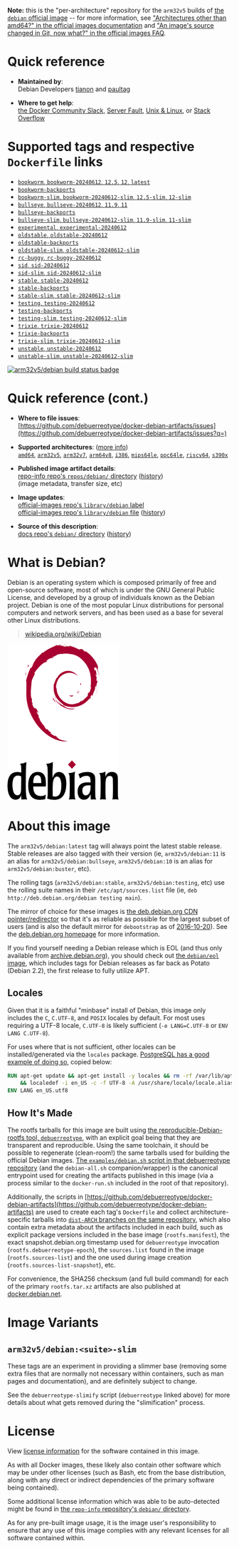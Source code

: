 <!--

********************************************************************************

WARNING:

    DO NOT EDIT "debian/README.md"

    IT IS AUTO-GENERATED

    (from the other files in "debian/" combined with a set of templates)

********************************************************************************

-->

**Note:** this is the "per-architecture" repository for the `arm32v5` builds of [the `debian` official image](https://hub.docker.com/_/debian) -- for more information, see ["Architectures other than amd64?" in the official images documentation](https://github.com/docker-library/official-images#architectures-other-than-amd64) and ["An image's source changed in Git, now what?" in the official images FAQ](https://github.com/docker-library/faq#an-images-source-changed-in-git-now-what).

# Quick reference

-	**Maintained by**:  
	Debian Developers [tianon](https://qa.debian.org/developer.php?login=tianon) and [paultag](https://qa.debian.org/developer.php?login=paultag)

-	**Where to get help**:  
	[the Docker Community Slack](https://dockr.ly/comm-slack), [Server Fault](https://serverfault.com/help/on-topic), [Unix & Linux](https://unix.stackexchange.com/help/on-topic), or [Stack Overflow](https://stackoverflow.com/help/on-topic)

# Supported tags and respective `Dockerfile` links

-	[`bookworm`, `bookworm-20240612`, `12.5`, `12`, `latest`](https://github.com/debuerreotype/docker-debian-artifacts/blob/4a1e126a25e673b5ff95b4e8384dbba825654c17/bookworm/Dockerfile)
-	[`bookworm-backports`](https://github.com/debuerreotype/docker-debian-artifacts/blob/4a1e126a25e673b5ff95b4e8384dbba825654c17/bookworm/backports/Dockerfile)
-	[`bookworm-slim`, `bookworm-20240612-slim`, `12.5-slim`, `12-slim`](https://github.com/debuerreotype/docker-debian-artifacts/blob/4a1e126a25e673b5ff95b4e8384dbba825654c17/bookworm/slim/Dockerfile)
-	[`bullseye`, `bullseye-20240612`, `11.9`, `11`](https://github.com/debuerreotype/docker-debian-artifacts/blob/4a1e126a25e673b5ff95b4e8384dbba825654c17/bullseye/Dockerfile)
-	[`bullseye-backports`](https://github.com/debuerreotype/docker-debian-artifacts/blob/4a1e126a25e673b5ff95b4e8384dbba825654c17/bullseye/backports/Dockerfile)
-	[`bullseye-slim`, `bullseye-20240612-slim`, `11.9-slim`, `11-slim`](https://github.com/debuerreotype/docker-debian-artifacts/blob/4a1e126a25e673b5ff95b4e8384dbba825654c17/bullseye/slim/Dockerfile)
-	[`experimental`, `experimental-20240612`](https://github.com/debuerreotype/docker-debian-artifacts/blob/4a1e126a25e673b5ff95b4e8384dbba825654c17/experimental/Dockerfile)
-	[`oldstable`, `oldstable-20240612`](https://github.com/debuerreotype/docker-debian-artifacts/blob/4a1e126a25e673b5ff95b4e8384dbba825654c17/oldstable/Dockerfile)
-	[`oldstable-backports`](https://github.com/debuerreotype/docker-debian-artifacts/blob/4a1e126a25e673b5ff95b4e8384dbba825654c17/oldstable/backports/Dockerfile)
-	[`oldstable-slim`, `oldstable-20240612-slim`](https://github.com/debuerreotype/docker-debian-artifacts/blob/4a1e126a25e673b5ff95b4e8384dbba825654c17/oldstable/slim/Dockerfile)
-	[`rc-buggy`, `rc-buggy-20240612`](https://github.com/debuerreotype/docker-debian-artifacts/blob/4a1e126a25e673b5ff95b4e8384dbba825654c17/rc-buggy/Dockerfile)
-	[`sid`, `sid-20240612`](https://github.com/debuerreotype/docker-debian-artifacts/blob/4a1e126a25e673b5ff95b4e8384dbba825654c17/sid/Dockerfile)
-	[`sid-slim`, `sid-20240612-slim`](https://github.com/debuerreotype/docker-debian-artifacts/blob/4a1e126a25e673b5ff95b4e8384dbba825654c17/sid/slim/Dockerfile)
-	[`stable`, `stable-20240612`](https://github.com/debuerreotype/docker-debian-artifacts/blob/4a1e126a25e673b5ff95b4e8384dbba825654c17/stable/Dockerfile)
-	[`stable-backports`](https://github.com/debuerreotype/docker-debian-artifacts/blob/4a1e126a25e673b5ff95b4e8384dbba825654c17/stable/backports/Dockerfile)
-	[`stable-slim`, `stable-20240612-slim`](https://github.com/debuerreotype/docker-debian-artifacts/blob/4a1e126a25e673b5ff95b4e8384dbba825654c17/stable/slim/Dockerfile)
-	[`testing`, `testing-20240612`](https://github.com/debuerreotype/docker-debian-artifacts/blob/4a1e126a25e673b5ff95b4e8384dbba825654c17/testing/Dockerfile)
-	[`testing-backports`](https://github.com/debuerreotype/docker-debian-artifacts/blob/4a1e126a25e673b5ff95b4e8384dbba825654c17/testing/backports/Dockerfile)
-	[`testing-slim`, `testing-20240612-slim`](https://github.com/debuerreotype/docker-debian-artifacts/blob/4a1e126a25e673b5ff95b4e8384dbba825654c17/testing/slim/Dockerfile)
-	[`trixie`, `trixie-20240612`](https://github.com/debuerreotype/docker-debian-artifacts/blob/4a1e126a25e673b5ff95b4e8384dbba825654c17/trixie/Dockerfile)
-	[`trixie-backports`](https://github.com/debuerreotype/docker-debian-artifacts/blob/4a1e126a25e673b5ff95b4e8384dbba825654c17/trixie/backports/Dockerfile)
-	[`trixie-slim`, `trixie-20240612-slim`](https://github.com/debuerreotype/docker-debian-artifacts/blob/4a1e126a25e673b5ff95b4e8384dbba825654c17/trixie/slim/Dockerfile)
-	[`unstable`, `unstable-20240612`](https://github.com/debuerreotype/docker-debian-artifacts/blob/4a1e126a25e673b5ff95b4e8384dbba825654c17/unstable/Dockerfile)
-	[`unstable-slim`, `unstable-20240612-slim`](https://github.com/debuerreotype/docker-debian-artifacts/blob/4a1e126a25e673b5ff95b4e8384dbba825654c17/unstable/slim/Dockerfile)

[![arm32v5/debian build status badge](https://img.shields.io/jenkins/s/https/doi-janky.infosiftr.net/job/multiarch/job/arm32v5/job/debian.svg?label=arm32v5/debian%20%20build%20job)](https://doi-janky.infosiftr.net/job/multiarch/job/arm32v5/job/debian/)

# Quick reference (cont.)

-	**Where to file issues**:  
	[https://github.com/debuerreotype/docker-debian-artifacts/issues](https://github.com/debuerreotype/docker-debian-artifacts/issues?q=)

-	**Supported architectures**: ([more info](https://github.com/docker-library/official-images#architectures-other-than-amd64))  
	[`amd64`](https://hub.docker.com/r/amd64/debian/), [`arm32v5`](https://hub.docker.com/r/arm32v5/debian/), [`arm32v7`](https://hub.docker.com/r/arm32v7/debian/), [`arm64v8`](https://hub.docker.com/r/arm64v8/debian/), [`i386`](https://hub.docker.com/r/i386/debian/), [`mips64le`](https://hub.docker.com/r/mips64le/debian/), [`ppc64le`](https://hub.docker.com/r/ppc64le/debian/), [`riscv64`](https://hub.docker.com/r/riscv64/debian/), [`s390x`](https://hub.docker.com/r/s390x/debian/)

-	**Published image artifact details**:  
	[repo-info repo's `repos/debian/` directory](https://github.com/docker-library/repo-info/blob/master/repos/debian) ([history](https://github.com/docker-library/repo-info/commits/master/repos/debian))  
	(image metadata, transfer size, etc)

-	**Image updates**:  
	[official-images repo's `library/debian` label](https://github.com/docker-library/official-images/issues?q=label%3Alibrary%2Fdebian)  
	[official-images repo's `library/debian` file](https://github.com/docker-library/official-images/blob/master/library/debian) ([history](https://github.com/docker-library/official-images/commits/master/library/debian))

-	**Source of this description**:  
	[docs repo's `debian/` directory](https://github.com/docker-library/docs/tree/master/debian) ([history](https://github.com/docker-library/docs/commits/master/debian))

# What is Debian?

Debian is an operating system which is composed primarily of free and open-source software, most of which is under the GNU General Public License, and developed by a group of individuals known as the Debian project. Debian is one of the most popular Linux distributions for personal computers and network servers, and has been used as a base for several other Linux distributions.

> [wikipedia.org/wiki/Debian](https://en.wikipedia.org/wiki/Debian)

![logo](https://raw.githubusercontent.com/docker-library/docs/b449be7df57e9ed9086bb5821bfb5d6cdc5d67a4/debian/logo.png)

# About this image

The `arm32v5/debian:latest` tag will always point the latest stable release. Stable releases are also tagged with their version (ie, `arm32v5/debian:11` is an alias for `arm32v5/debian:bullseye`, `arm32v5/debian:10` is an alias for `arm32v5/debian:buster`, etc).

The rolling tags (`arm32v5/debian:stable`, `arm32v5/debian:testing`, etc) use the rolling suite names in their `/etc/apt/sources.list` file (ie, `deb http://deb.debian.org/debian testing main`).

The mirror of choice for these images is [the deb.debian.org CDN pointer/redirector](https://deb.debian.org) so that it's as reliable as possible for the largest subset of users (and is also the default mirror for `debootstrap` as of [2016-10-20](https://anonscm.debian.org/cgit/d-i/debootstrap.git/commit/?id=9e8bc60ad1ccf3a25ce7890526b70059f3e770de)). See the [deb.debian.org homepage](https://deb.debian.org) for more information.

If you find yourself needing a Debian release which is EOL (and thus only available from [archive.debian.org](http://archive.debian.org)), you should check out [the `debian/eol` image](https://hub.docker.com/r/debian/eol/), which includes tags for Debian releases as far back as Potato (Debian 2.2), the first release to fully utilize APT.

## Locales

Given that it is a faithful "minbase" install of Debian, this image only includes the `C`, `C.UTF-8`, and `POSIX` locales by default. For most uses requiring a UTF-8 locale, `C.UTF-8` is likely sufficient (`-e LANG=C.UTF-8` or `ENV LANG C.UTF-8`).

For uses where that is not sufficient, other locales can be installed/generated via the `locales` package. [PostgreSQL has a good example of doing so](https://github.com/docker-library/postgres/blob/69bc540ecfffecce72d49fa7e4a46680350037f9/9.6/Dockerfile#L21-L24), copied below:

```dockerfile
RUN apt-get update && apt-get install -y locales && rm -rf /var/lib/apt/lists/* \
	&& localedef -i en_US -c -f UTF-8 -A /usr/share/locale/locale.alias en_US.UTF-8
ENV LANG en_US.utf8
```

## How It's Made

The rootfs tarballs for this image are built using [the reproducible-Debian-rootfs tool, `debuerreotype`](https://github.com/debuerreotype/debuerreotype), with an explicit goal being that they are transparent and reproducible. Using the same toolchain, it should be possible to regenerate (clean-room!) the same tarballs used for building the official Debian images. [The `examples/debian.sh` script in that debuerreotype repository](https://github.com/debuerreotype/debuerreotype/blob/master/examples/debian.sh) (and the `debian-all.sh` companion/wrapper) is the canonical entrypoint used for creating the artifacts published in this image (via a process similar to the `docker-run.sh` included in the root of that repository).

Additionally, the scripts in [https://github.com/debuerreotype/docker-debian-artifacts](https://github.com/debuerreotype/docker-debian-artifacts) are used to create each tag's `Dockerfile` and collect architecture-specific tarballs into [`dist-ARCH` branches on the same repository](https://github.com/debuerreotype/docker-debian-artifacts/branches), which also contain extra metadata about the artifacts included in each build, such as explicit package versions included in the base image (`rootfs.manifest`), the exact snapshot.debian.org timestamp used for `debuerreotype` invocation (`rootfs.debuerreotype-epoch`), the `sources.list` found in the image (`rootfs.sources-list`) and the one used during image creation (`rootfs.sources-list-snapshot`), etc.

For convenience, the SHA256 checksum (and full build command) for each of the primary `rootfs.tar.xz` artifacts are also published at [docker.debian.net](https://docker.debian.net/).

# Image Variants

## `arm32v5/debian:<suite>-slim`

These tags are an experiment in providing a slimmer base (removing some extra files that are normally not necessary within containers, such as man pages and documentation), and are definitely subject to change.

See the `debuerreotype-slimify` script (`debuerreotype` linked above) for more details about what gets removed during the "slimification" process.

# License

View [license information](https://www.debian.org/social_contract#guidelines) for the software contained in this image.

As with all Docker images, these likely also contain other software which may be under other licenses (such as Bash, etc from the base distribution, along with any direct or indirect dependencies of the primary software being contained).

Some additional license information which was able to be auto-detected might be found in [the `repo-info` repository's `debian/` directory](https://github.com/docker-library/repo-info/tree/master/repos/debian).

As for any pre-built image usage, it is the image user's responsibility to ensure that any use of this image complies with any relevant licenses for all software contained within.

